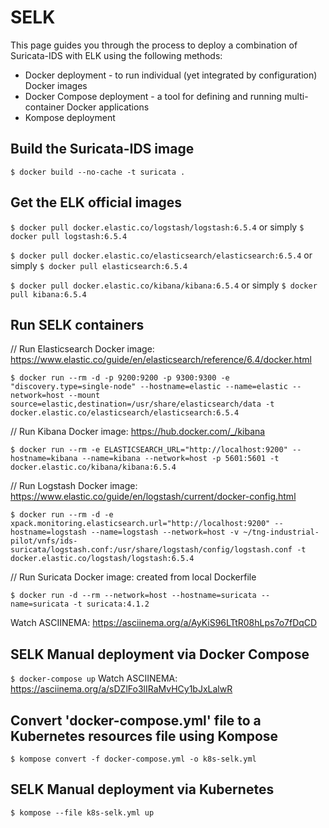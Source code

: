 # SELK

This page guides you through the process to deploy a combination of Suricata-IDS with ELK using the following methods:
* Docker deployment - to run individual (yet integrated by configuration) Docker images 
* Docker Compose deployment - a tool for defining and running multi-container Docker applications
* Kompose deployment


## Build the Suricata-IDS image

`$ docker build --no-cache -t suricata .`


## Get the ELK official images

`$ docker pull docker.elastic.co/logstash/logstash:6.5.4` or simply 
`$ docker pull logstash:6.5.4`

`$ docker pull docker.elastic.co/elasticsearch/elasticsearch:6.5.4` or simply 
`$ docker pull elasticsearch:6.5.4`

`$ docker pull docker.elastic.co/kibana/kibana:6.5.4` or simply 
`$ docker pull kibana:6.5.4`


## Run SELK containers

// Run Elasticsearch Docker image: https://www.elastic.co/guide/en/elasticsearch/reference/6.4/docker.html

`$ docker run --rm -d -p 9200:9200 -p 9300:9300 -e "discovery.type=single-node" --hostname=elastic --name=elastic --network=host --mount source=elastic,destination=/usr/share/elasticsearch/data -t docker.elastic.co/elasticsearch/elasticsearch:6.5.4`


// Run Kibana Docker image: https://hub.docker.com/_/kibana

`$ docker run --rm -e ELASTICSEARCH_URL="http://localhost:9200" --hostname=kibana --name=kibana --network=host -p 5601:5601 -t docker.elastic.co/kibana/kibana:6.5.4`


// Run Logstash Docker image: https://www.elastic.co/guide/en/logstash/current/docker-config.html

`$ docker run --rm -d -e xpack.monitoring.elasticsearch.url="http://localhost:9200" --hostname=logstash --name=logstash --network=host -v ~/tng-industrial-pilot/vnfs/ids-suricata/logstash.conf:/usr/share/logstash/config/logstash.conf -t docker.elastic.co/logstash/logstash:6.5.4`


// Run Suricata Docker image: created from local Dockerfile

`$ docker run -d --rm --network=host --hostname=suricata --name=suricata -t suricata:4.1.2`


Watch ASCIINEMA: https://asciinema.org/a/AyKiS96LTtR08hLps7o7fDqCD


## SELK Manual deployment via Docker Compose

`$ docker-compose up`
Watch ASCIINEMA: https://asciinema.org/a/sDZlFo3lIRaMvHCy1bJxLalwR


## Convert 'docker-compose.yml' file to a Kubernetes resources file using Kompose

`$ kompose convert -f docker-compose.yml -o k8s-selk.yml`


## SELK Manual deployment via Kubernetes

`$ kompose --file k8s-selk.yml up`


